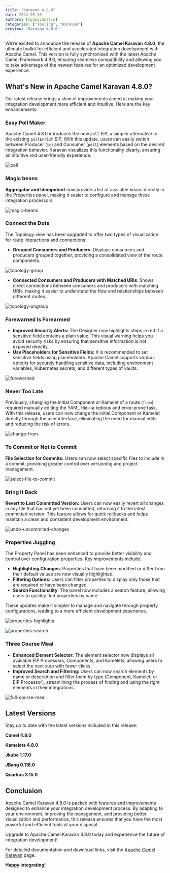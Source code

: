 ```yaml
---
title: "Karavan 4.8.0"
date: 2024-09-30
authors: [mgubaidullin]
categories: ["Tooling", "Karavan"]
preview: "Karavan 4.8.0"
---
```


We’re excited to announce the release of **Apache Camel Karavan 4.8.0**, the ultimate toolkit for efficient and accelerated integration development with Apache Camel. This version is fully synchronized with the latest Apache Camel Framework 4.8.0, ensuring seamless compatibility and allowing you to take advantage of the newest features for an optimized development experience.

## What's New in Apache Camel Karavan 4.8.0?

Our latest release brings a slew of improvements aimed at making your integration development more efficient and intuitive. Here are the key enhancements:

### Easy Poll Maker
Apache Camel 4.8.0 introduces the new `poll` EIP, a simpler alternative to the existing `pollEnrich` EIP. With this update, users can easily switch between Producer (`to`) and Consumer (`poll`) elements based on the desired integration behavior. Karavan visualizes this functionality clearly, ensuring an intuitive and user-friendly experience.

![poll](poll.gif)


### Magic beans
**Aggregator and Idempotent** now provide a list of available beans directly in the Properties panel, making it easier to configure and manage these integration processors.

   ![magic-beans](magic-beans.png)

### Connect the Dots
The Topology view has been upgraded to offer two types of visualization for route interactions and connections:

- **Grouped Consumers and Producers**: Displays consumers and producers grouped together, providing a consolidated view of the route components.

![topology-group](topology-group.png)

- **Connected Consumers and Producers with Matched URIs**: Shows direct connections between consumers and producers with matching URIs, making it easier to understand the flow and relationships between different routes.

![topology-ungroup](topology-ungroup.png)

### Forewarned Is Forearmed
- **Improved Security Alerts:** The Designer now highlights steps in red if a sensitive field contains a plain value. This visual warning helps you avoid security risks by ensuring that sensitive information is not exposed directly.
- **Use Placeholders for Sensitive Fields:** It is recommended to set sensitive fields using placeholders. Apache Camel supports various options for securely handling sensitive data, including environment variables, Kubernetes secrets, and different types of vaults.

![forewarned](forewarned.png)

### Never Too Late
Previously, changing the initial Component or Kamelet of a route (`from`) required manually editing the YAML file—a tedious and error-prone task. With this release, users can now change the initial Component or Kamelet directly through the user interface, eliminating the need for manual edits and reducing the risk of errors.

![change-from](change-from.gif)

### To Commit or Not to Commit
**File Selection for Commits:** Users can now select specific files to include in a commit, providing greater control over versioning and project management.

![select-file-to-commit](select-file-to-commit.png)

### Bring It Back
**Revert to Last Committed Version:** Users can now easily revert all changes in any file that has not yet been committed, returning it to the latest committed version. This feature allows for quick rollbacks and helps maintain a clean and consistent development environment.

![undo-uncommited-changes](undo-uncommited-changes.png)


### Properties Juggling
The Property Panel has been enhanced to provide better visibility and control over configuration properties. Key improvements include:

- **Highlighting Changes**: Properties that have been modified or differ from their default values are now visually highlighted.
- **Filtering Options**: Users can filter properties to display only those that are required or have been changed.
- **Search Functionality**: The panel now includes a search feature, allowing users to quickly find properties by name.

These updates make it simpler to manage and navigate through property configurations, leading to a more efficient development experience.

   ![properties-highlights](properties-highlights.png)

   ![properties-search](properties-search.png)

### Three Course Meal
- **Enhanced Element Selector:** The element selector now displays all available EIP Processors, Components, and Kamelets, allowing users to select the next step with fewer clicks.
- **Improved Search and Filtering:** Users can now search elements by name or description and filter them by type (Component, Kamelet, or EIP Processor), streamlining the process of finding and using the right elements in their integrations.

![full-course-meal](full-course-meal.png)

## Latest Versions

Stay up to date with the latest versions included in this release:

**Camel 4.8.0**

**Kamelets 4.8.0**

**Jkube 1.17.0**

**JBang 0.118.0**

**Quarkus 3.15.0**

## Conclusion

Apache Camel Karavan 4.8.0 is packed with features and improvements designed to enhance your integration development process. By adapting to your environment, improving file management, and providing better visualization and performance, this release ensures that you have the most powerful and efficient tools at your disposal.

Upgrade to Apache Camel Karavan 4.8.0 today and experience the future of integration development!

For detailed documentation and download links, visit the [Apache Camel Karavan](https://github.com/apache/camel-karavan) page.


**Happy integrating!**